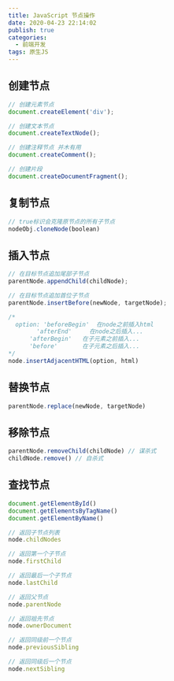 ```yaml
---
title: JavaScript 节点操作
date: 2020-04-23 22:14:02
publish: true
categories:
  - 前端开发
tags: 原生JS
---
```


<Boxx/>

## 创建节点
```javascript
// 创建元素节点
document.createElement('div');

// 创建文本节点
document.createTextNode();

// 创建注释节点 并木有用
document.createComment();

// 创建片段
document.createDocumentFragment();
```

## 复制节点
```javascript
// true标识会克隆原节点的所有子节点
nodeObj.cloneNode(boolean)
```

## 插入节点
```javascript
// 在目标节点追加尾部子节点
parentNode.appendChild(childNode);

// 在目标节点追加首位子节点
parentNode.insertBefore(newNode, targetNode);

/* 
  option: 'beforeBegin'  在node之前插入html
        'afterEnd'     在node之后插入...
      'afterBegin'   在子元素之前插入...
      'before'       在子元素之后插入...
*/
node.insertAdjacentHTML(option, html)
```

## 替换节点
```javascript
parentNode.replace(newNode, targetNode)
```

## 移除节点
```javascript
parentNode.removeChild(childNode) // 谋杀式
childNode.remove() // 自杀式
```

## 查找节点
```javascript
document.getElementById()
document.getElementsByTagName()
document.getElementByName()

// 返回子节点列表
node.childNodes

// 返回第一个子节点
node.firstChild

// 返回最后一个子节点
node.lastChild

// 返回父节点
node.parentNode

// 返回祖先节点
node.ownerDocument

// 返回同级前一个节点
node.previousSibling

// 返回同级后一个节点
node.nextSibling
```
